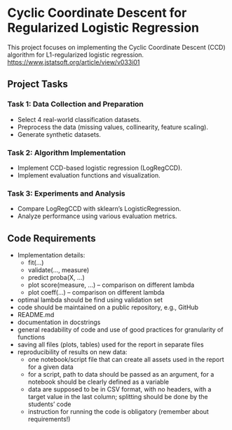 # Cyclic Coordinate Descent for Regularized Logistic Regression

This project focuses on implementing the Cyclic Coordinate Descent (CCD) algorithm for L1-regularized logistic regression. https://www.jstatsoft.org/article/view/v033i01

## Project Tasks

### Task 1: Data Collection and Preparation
* Select 4 real-world classification datasets.
* Preprocess the data (missing values, collinearity, feature scaling).
* Generate synthetic datasets.
### Task 2: Algorithm Implementation
* Implement CCD-based logistic regression (LogRegCCD).
* Implement evaluation functions and visualization.
### Task 3: Experiments and Analysis
* Compare LogRegCCD with sklearn’s LogisticRegression.
* Analyze performance using various evaluation metrics.

## Code Requirements
* Implementation details:
  * fit(...)
  * validate(..., measure)
  * predict proba(X, ...)
  * plot score(measure, ...) – comparison on different lambda
  * plot coeff(...) – comparison on different lambda
* optimal lambda should be find using validation set
* code should be maintained on a public repository, e.g., GitHub
* README.md
* documentation in docstrings
* general readability of code and use of good practices for granularity of functions
* saving all files (plots, tables) used for the report in separate files
* reproducibility of results on new data:
  * one notebook/script file that can create all assets used in the report for a given data
  * for a script, path to data should be passed as an argument, for a notebook should be clearly defined as a variable
  * data are supposed to be in CSV format, with no headers, with a target value in the last column; splitting should be done by the students’ code
  * instruction for running the code is obligatory (remember about requirements!)


